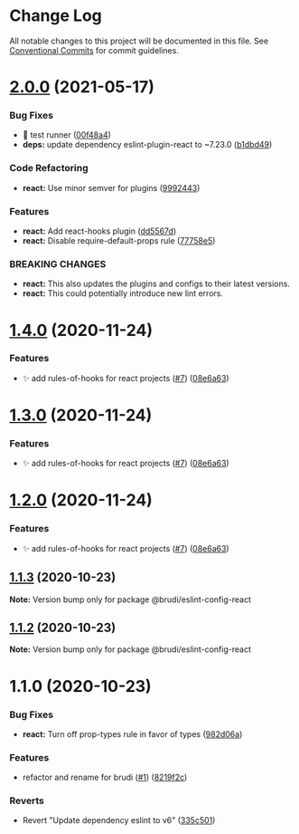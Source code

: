 # Change Log

All notable changes to this project will be documented in this file.
See [Conventional Commits](https://conventionalcommits.org) for commit guidelines.

# [2.0.0](https://github.com/brudi/eslint-config/compare/@brudi/eslint-config-react@1.4.0...@brudi/eslint-config-react@2.0.0) (2021-05-17)


### Bug Fixes

* 🐛 test runner ([00f48a4](https://github.com/brudi/eslint-config/commit/00f48a4dd2cf67ca538570a805f2728279304ffc))
* **deps:** update dependency eslint-plugin-react to ~7.23.0 ([b1dbd49](https://github.com/brudi/eslint-config/commit/b1dbd495fe1fa2debbbcd97e2193ce8e65d54e6c))


### Code Refactoring

* **react:** Use minor semver for plugins ([9992443](https://github.com/brudi/eslint-config/commit/9992443fa78660f5764727806d0df1c1da3316e0))


### Features

* **react:** Add react-hooks plugin ([dd5567d](https://github.com/brudi/eslint-config/commit/dd5567da914607b05fc497c6d5fe8d22e18d0e5c))
* **react:** Disable require-default-props rule ([77758e5](https://github.com/brudi/eslint-config/commit/77758e5a7eaa886b018602bff5c7677f072186e1))


### BREAKING CHANGES

* **react:** This also updates the plugins and configs to their
latest versions.
* **react:** This could potentially introduce new lint errors.





# [1.4.0](https://github.com/brudi/eslint-config/compare/@brudi/eslint-config-react@1.1.3...@brudi/eslint-config-react@1.4.0) (2020-11-24)


### Features

* ✨ add rules-of-hooks for react projects ([#7](https://github.com/brudi/eslint-config/issues/7)) ([08e6a63](https://github.com/brudi/eslint-config/commit/08e6a63ec121081af4b410c76a14403f639ae0d4))





# [1.3.0](https://github.com/brudi/eslint-config/compare/@brudi/eslint-config-react@1.1.3...@brudi/eslint-config-react@1.3.0) (2020-11-24)


### Features

* ✨ add rules-of-hooks for react projects ([#7](https://github.com/brudi/eslint-config/issues/7)) ([08e6a63](https://github.com/brudi/eslint-config/commit/08e6a63ec121081af4b410c76a14403f639ae0d4))





# [1.2.0](https://github.com/brudi/eslint-config/compare/@brudi/eslint-config-react@1.1.3...@brudi/eslint-config-react@1.2.0) (2020-11-24)


### Features

* ✨ add rules-of-hooks for react projects ([#7](https://github.com/brudi/eslint-config/issues/7)) ([08e6a63](https://github.com/brudi/eslint-config/commit/08e6a63ec121081af4b410c76a14403f639ae0d4))





## [1.1.3](https://github.com/brudi/eslint-config/compare/@brudi/eslint-config-react@1.1.2...@brudi/eslint-config-react@1.1.3) (2020-10-23)

**Note:** Version bump only for package @brudi/eslint-config-react





## [1.1.2](https://github.com/brudi/eslint-config/compare/@brudi/eslint-config-react@1.1.0...@brudi/eslint-config-react@1.1.2) (2020-10-23)

**Note:** Version bump only for package @brudi/eslint-config-react





# 1.1.0 (2020-10-23)


### Bug Fixes

* **react:** Turn off prop-types rule in favor of types ([982d06a](https://github.com/brudi/eslint-config/commit/982d06af4cb760150ee1788b55fb95bda0873ea9))


### Features

* refactor and rename for brudi ([#1](https://github.com/brudi/eslint-config/issues/1)) ([8219f2c](https://github.com/brudi/eslint-config/commit/8219f2cf169096344f1fe36c317fc48b41abe29b))


### Reverts

* Revert "Update dependency eslint to v6" ([335c501](https://github.com/brudi/eslint-config/commit/335c50104de590c5f1ca3defe7377027b61f6bc0))
